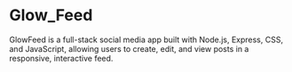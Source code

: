 # Glow_Feed
GlowFeed is a full-stack social media app built with Node.js, Express, CSS, and JavaScript, allowing users to create, edit, and view posts in a responsive, interactive feed.
